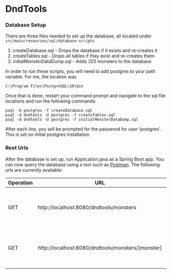 # DndTools

### Database Setup

There are three files needed to set up the database, all located under `src/main/resources/sql/database-scripts`
1. createDatabase.sql - Drops the database if it exists and re-creates it
2. createTables.sql - Drops all tables if they exist and re-creates them
3. initialMonsterDataDump.sql - Adds 325 monsters to the database

In order to run these scripts, you will need to add postgres to your path variable.  For me, the location was

```C:\Program Files\PostgreSQL\10\bin```

Once that is done, restart your command prompt and navigate to the sql file locations and run the following commands:

```
psql -U postgres -f createDatabase.sql
psql -d dndtools -U postgres -f createTables.sql
psql -d dndtools -U postgres -f initialMonsterDataDump.sql
```

After each line, you will be prompted for the password for user 'postgres'.  This is set on initial postgres installation.  


### Rest Urls

After the database is set up, run Application.java as a Spring Boot app.  You can now query the database using a tool such as [Postman](https://www.getpostman.com/).  The following urls are currently available:

Operation | URL                                               | Description
--------- | ------------------------------------------------- | -----------
GET       | http://localhost:8080/dndtools/monsters           | Query a list of all of the available monsters in the database.
GET       | http://localhost:8080/dndtools/monsters/[monster] | Query all the information about a specific monster
